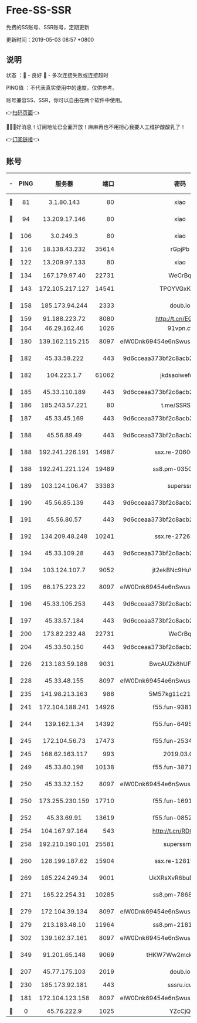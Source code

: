 # Free-SS-SSR

免费的SS账号、SSR账号，定期更新

更新时间：2019-05-03 08:57 +0800

## 说明

状态     ：🙂 - 良好 🙁 - 多次连接失败或连接超时

PING值   ：不代表真实使用中的速度，仅供参考。

账号兼容SS、SSR，你可以自由在两个软件中使用。

👉[扫码页面](https://liesauer.github.io/Free-SS-SSR/)👈

🎉🎉🎉好消息！订阅地址已全面开放！麻麻再也不用担心我要人工维护酸酸乳了！

👉[订阅链接](https://www.liesauer.net/yogurt/subscribe?ACCESS_TOKEN=DAYxR3mMaZAsaqUb)👈

## 账号

|-|PING|服务器|端口|密码|加密方式|区域|
|:----:|:----:|:-----:|-----:|:----:|:----:|:----:|
|🙂|81|3.1.80.143|80|xiao|aes-128-ctr|SG|
|🙂|94|13.209.17.146|80|xiao|aes-128-ctr|KR|
|🙂|106|3.0.249.3|80|xiao|aes-128-ctr|SG|
|🙂|116|18.138.43.232|35614|rGpjPb|rc4-md5|SG|
|🙂|122|13.209.97.133|80|xiao|aes-128-ctr|KR|
|🙂|134|167.179.97.40|22731|WeCrBq|rc4-md5|JP|
|🙂|143|172.105.217.127|14541|TPOYVGxKglpi|aes-256-cfb|JP|
|🙂|158|185.173.94.244|2333|doub.io|aes-128-ctr|RU|
|🙂|159|91.188.223.72|8080|http://t.cn/EGJIyrl|rc4-md5|RU|
|🙂|164|46.29.162.46|1026|91vpn.cf|rc4-md5|RU|
|🙂|180|139.162.115.215|8097|eIW0Dnk69454e6nSwuspv9DmS201tQ0D|aes-256-cfb|JP|
|🙂|182|45.33.58.222|443|9d6cceaa373bf2c8acb22e60b6a58be6|aes-256-cfb|US|
|🙂|182|104.223.1.7|61062|jkdsaoiwefdsa|aes-256-cfb|US|
|🙂|185|45.33.110.189|443|9d6cceaa373bf2c8acb22e60b6a58be6|aes-256-cfb|US|
|🙂|186|185.243.57.221|80|t.me/SSRSUB|rc4-md5|US|
|🙂|187|45.33.45.169|443|9d6cceaa373bf2c8acb22e60b6a58be6|aes-256-cfb|US|
|🙂|188|45.56.89.49|443|9d6cceaa373bf2c8acb22e60b6a58be6|aes-256-cfb|US|
|🙂|188|192.241.226.191|14987|ssx.re-20606543|aes-256-cfb|US|
|🙂|188|192.241.221.124|19489|ss8.pm-03500210|aes-256-cfb|US|
|🙂|189|103.124.106.47|33383|supersss|aes-256-cfb|US|
|🙂|190|45.56.85.139|443|9d6cceaa373bf2c8acb22e60b6a58be6|aes-256-cfb|US|
|🙂|191|45.56.80.57|443|9d6cceaa373bf2c8acb22e60b6a58be6|aes-256-cfb|US|
|🙂|192|134.209.48.248|10241|ssx.re-27265227|aes-256-cfb|US|
|🙂|194|45.33.109.28|443|9d6cceaa373bf2c8acb22e60b6a58be6|aes-256-cfb|US|
|🙂|194|103.124.107.7|9052|jt2ekBNc9HuVtm2a|aes-256-cfb|US|
|🙂|195|66.175.223.22|8097|eIW0Dnk69454e6nSwuspv9DmS201tQ0D|aes-256-cfb|US|
|🙂|196|45.33.105.253|443|9d6cceaa373bf2c8acb22e60b6a58be6|aes-256-cfb|US|
|🙂|197|45.33.57.184|443|9d6cceaa373bf2c8acb22e60b6a58be6|aes-256-cfb|US|
|🙂|200|173.82.232.48|22731|WeCrBq|rc4-md5|US|
|🙂|204|45.33.50.150|443|9d6cceaa373bf2c8acb22e60b6a58be6|aes-256-cfb|US|
|🙂|226|213.183.59.188|9031|BwcAUZk8hUFAkDGN|aes-256-cfb|NL|
|🙂|228|45.33.48.155|8097|eIW0Dnk69454e6nSwuspv9DmS201tQ0D|aes-256-cfb|US|
|🙂|235|141.98.213.163|988|5M57kg11c214qDmK|chacha20|KR|
|🙂|241|172.104.188.241|14926|f55.fun-93811920|aes-256-cfb|SG|
|🙂|244|139.162.1.34|14392|f55.fun-64958980|aes-256-cfb|SG|
|🙂|245|172.104.56.73|17473|f55.fun-25348245|aes-256-cfb|SG|
|🙂|245|168.62.163.117|993|2019.03.07|rc4-md5|US|
|🙂|249|45.33.80.198|10138|f55.fun-38717560|aes-256-cfb|US|
|🙂|250|45.33.32.152|8097|eIW0Dnk69454e6nSwuspv9DmS201tQ0D|aes-256-cfb|US|
|🙂|250|173.255.230.159|17710|f55.fun-16919282|aes-256-cfb|US|
|🙂|252|45.33.69.91|13619|f55.fun-08523223|aes-256-cfb|US|
|🙂|254|104.167.97.164|543|http://t.cn/RD0D7sx|rc4-md5|CA|
|🙂|258|192.210.190.101|25581|superssrnet|aes-256-cfb|US|
|🙂|260|128.199.187.62|15904|ssx.re-12819408|aes-256-cfb|SG|
|🙂|269|185.224.249.34|9001|UkXRsXvR6buDMG2Y|aes-256-cfb|RU|
|🙂|271|165.22.254.31|10285|ss8.pm-78682168|aes-256-cfb|SG|
|🙂|279|172.104.39.134|8097|eIW0Dnk69454e6nSwuspv9DmS201tQ0D|aes-256-cfb|SG|
|🙂|279|213.183.48.10|11964|ss8.pm-21817825|rc4-md5|RU|
|🙂|302|139.162.37.161|8097|eIW0Dnk69454e6nSwuspv9DmS201tQ0D|aes-256-cfb|SG|
|🙂|349|91.201.65.148|9069|tHKW7Ww2mck9CHQG|aes-256-cfb|IT|
|🙂|207|45.77.175.103|2019|doub.io|aes-128-ctr|SG|
|🙂|230|185.173.92.181|443|sssru.icu|rc4-md5|RU|
|🙁|181|172.104.123.158|8097|eIW0Dnk69454e6nSwuspv9DmS201tQ0D|aes-256-cfb|JP|
|🙁|0|45.76.222.9|1025|YZcCjQ|rc4-md5|JP|
